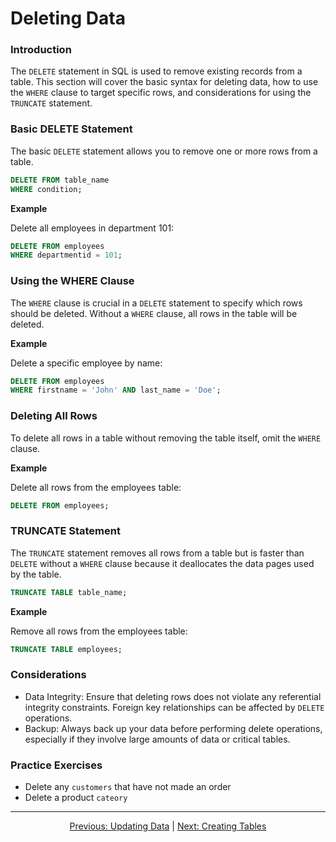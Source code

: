 # Deleting Data

### Introduction
The `DELETE` statement in SQL is used to remove existing records from a table. This section will cover the basic syntax for deleting data, how to use the `WHERE` clause to target specific rows, and considerations for using the `TRUNCATE` statement.

### Basic DELETE Statement
The basic `DELETE` statement allows you to remove one or more rows from a table.

```sql
DELETE FROM table_name
WHERE condition;
```

**Example**

Delete all employees in department 101:

```sql
DELETE FROM employees
WHERE departmentid = 101;
```

### Using the WHERE Clause
The `WHERE` clause is crucial in a `DELETE` statement to specify which rows should be deleted. Without a `WHERE` clause, all rows in the table will be deleted.

**Example**

Delete a specific employee by name:

```sql
DELETE FROM employees
WHERE firstname = 'John' AND last_name = 'Doe';
```

### Deleting All Rows
To delete all rows in a table without removing the table itself, omit the `WHERE` clause.

**Example**

Delete all rows from the employees table:

```sql
DELETE FROM employees;
```

### TRUNCATE Statement
The `TRUNCATE` statement removes all rows from a table but is faster than `DELETE` without a `WHERE` clause because it deallocates the data pages used by the table.


```sql
TRUNCATE TABLE table_name;
```

**Example** 

Remove all rows from the employees table:

```sql
TRUNCATE TABLE employees;
```

### Considerations

* Data Integrity: Ensure that deleting rows does not violate any referential integrity constraints. Foreign key relationships can be affected by `DELETE` operations.
* Backup: Always back up your data before performing delete operations, especially if they involve large amounts of data or critical tables.

### Practice Exercises

* Delete any `customers` that have not made an order
* Delete a product `cateory`

---

<p align="center">
    <a href="https://github.com/Tom-Fynes/sql-101/blob/main/Docs/Grade_4/Updateing_data.md">Previous: Updating Data</a>
    |
    <a href="https://github.com/Tom-Fynes/sql-101/blob/main/Docs/Grade_5/Create_tables.md">Next: Creating Tables</a>
</p>

